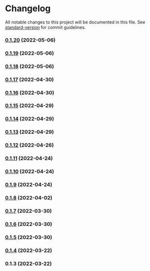 # Changelog

All notable changes to this project will be documented in this file. See [standard-version](https://github.com/conventional-changelog/standard-version) for commit guidelines.

### [0.1.20](https://github.com/srclaunch/node-environment/compare/v0.1.19...v0.1.20) (2022-05-06)

### [0.1.19](https://github.com/srclaunch/node-environment/compare/v0.1.18...v0.1.19) (2022-05-06)

### [0.1.18](https://github.com/srclaunch/node-environment/compare/v0.1.17...v0.1.18) (2022-05-06)

### [0.1.17](https://github.com/srclaunch/node-environment/compare/v0.1.16...v0.1.17) (2022-04-30)

### [0.1.16](https://github.com/srclaunch/node-environment/compare/v0.1.15...v0.1.16) (2022-04-30)

### [0.1.15](https://github.com/srclaunch/node-environment/compare/v0.1.14...v0.1.15) (2022-04-29)

### [0.1.14](https://github.com/srclaunch/node-environment/compare/v0.1.13...v0.1.14) (2022-04-29)

### [0.1.13](https://github.com/srclaunch/node-environment/compare/v0.1.12...v0.1.13) (2022-04-29)

### [0.1.12](https://github.com/srclaunch/node-environment/compare/v0.1.11...v0.1.12) (2022-04-26)

### [0.1.11](https://github.com/srclaunch/node-environment/compare/v0.1.10...v0.1.11) (2022-04-24)

### [0.1.10](https://github.com/srclaunch/node-environment/compare/v0.1.9...v0.1.10) (2022-04-24)

### [0.1.9](https://github.com/srclaunch/node-environment/compare/v0.1.8...v0.1.9) (2022-04-24)

### [0.1.8](https://github.com/srclaunch/node-environment/compare/v0.1.7...v0.1.8) (2022-04-02)

### [0.1.7](https://github.com/srclaunch/node-environment/compare/v0.1.6...v0.1.7) (2022-03-30)

### [0.1.6](https://github.com/srclaunch/node-environment/compare/v0.1.5...v0.1.6) (2022-03-30)

### [0.1.5](https://github.com/srclaunch/node-environment/compare/v0.1.4...v0.1.5) (2022-03-30)

### [0.1.4](https://github.com/srclaunch/node-environment/compare/v0.1.3...v0.1.4) (2022-03-22)

### 0.1.3 (2022-03-22)
